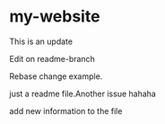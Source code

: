 # my-website

This is an update


Edit on readme-branch

Rebase change example.

just a readme file.Another issue hahaha


add new information to the file
